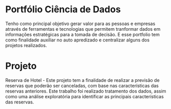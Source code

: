 # Portfólio Ciência de Dados
Tenho como principal objetivo gerar valor para as pessoas e empresas através de ferramentas e tecnologias que permitem tranformar dados em informações estratégicas para a tomada de decisão. E esse portfolio tem como finalidade auxiliar no auto apredizado e centralizar alguns dos projetos realizados.

# Projeto
Reserva de Hotel - Este projeto tem a finalidade de realizar a previsão de reservas que poderão ser canceladas, com base nas características das reservas anteriores. Este trabalho foi realizado tratamento dos dados, assim como uma análise exploratória para identificar as principais características das reservas.
